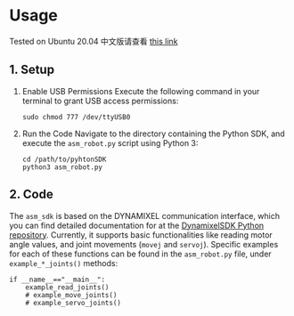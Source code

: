# Usage
Tested on Ubuntu 20.04
中文版请查看 [this link](./README_ZH.md)


## 1. Setup
1. Enable USB Permissions
   Execute the following command in your terminal to grant USB access permissions:
   ```
   sudo chmod 777 /dev/ttyUSB0
   ```


2. Run the Code
    Navigate to the directory containing the Python SDK, and execute the `asm_robot.py` script using Python 3:
    ```
    cd /path/to/pyhtonSDK
    python3 asm_robot.py
    ```


## 2. Code

The `asm_sdk` is based on the DYNAMIXEL communication interface, which you can find detailed documentation for at the [DynamixelSDK Python repository](https://github.com/ROBOTIS-GIT/DynamixelSDK/tree/master/python).
Currently, it supports basic functionalities like reading motor angle values, and joint movements (`movej` and `servoj`). Specific examples for each of these functions can be found in the `asm_robot.py` file, under `example_*_joints()` methods:
```
if __name__=="__main__":
    example_read_joints()
    # example_move_joints()
    # example_servo_joints()
```
